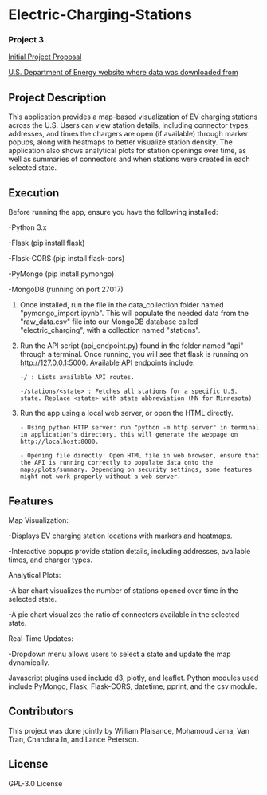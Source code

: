 # Electric-Charging-Stations
### Project 3
[Initial Project Proposal](https://docs.google.com/document/d/e/2PACX-1vRp7swMp49pTJ4GqwTmX3-tOEq8j-hNejuS-SIiaXR6az_O9g_TZT3VCgAf_T4pLdS5fBHd8ygQumSz/pub)

[U.S. Department of Energy website where data was downloaded from](https://afdc.energy.gov/fuels/electricity-locations#/find/nearest?country=US&fuel=ELEC&ev_levels=all)

## Project Description
This application provides a map-based visualization of EV charging stations across the U.S. Users can view station details, including connector types, addresses, and times the chargers are open (if available) through marker popups, along with heatmaps to better visualize station density. The application also shows analytical plots for station openings over time, as well as summaries of connectors and when stations were created in each selected state.

## Execution
Before running the app, ensure you have the following installed:

-Python 3.x

-Flask (pip install flask)

-Flask-CORS (pip install flask-cors)

-PyMongo (pip install pymongo)

-MongoDB (running on port 27017)


1. Once installed, run the file in the data_collection folder named "pymongo_import.ipynb". This will populate the needed data from the "raw_data.csv" file into our MongoDB database called "electric_charging", with a collection named "stations".
2. Run the API script (api_endpoint.py) found in the folder named "api" through a terminal. Once running, you will see that flask is running on http://127.0.0.1:5000. Available API endpoints include:

       -/ : Lists available API routes.

       -/stations/<state> : Fetches all stations for a specific U.S. state. Replace <state> with state abbreviation (MN for Minnesota)

4. Run the app using a local web server, or open the HTML directly.

       - Using python HTTP server: run "python -m http.server" in terminal in application's directory, this will generate the webpage on http://localhost:8000.
   
       - Opening file directly: Open HTML file in web browser, ensure that the API is running correctly to populate data onto the maps/plots/summary. Depending on security settings, some features might not work properly without a web server.

## Features
Map Visualization:

-Displays EV charging station locations with markers and heatmaps.

-Interactive popups provide station details, including addresses, available times, and charger types.

Analytical Plots:

-A bar chart visualizes the number of stations opened over time in the selected state.

-A pie chart visualizes the ratio of connectors available in the selected state. 

Real-Time Updates:

-Dropdown menu allows users to select a state and update the map dynamically. 

Javascript plugins used include d3, plotly, and leaflet. Python modules used include PyMongo, Flask, Flask-CORS, datetime, pprint, and the csv module. 

## Contributors
This project was done jointly by William Plaisance, Mohamoud Jama, Van Tran, Chandara In, and Lance Peterson. 

## License
GPL-3.0 License
